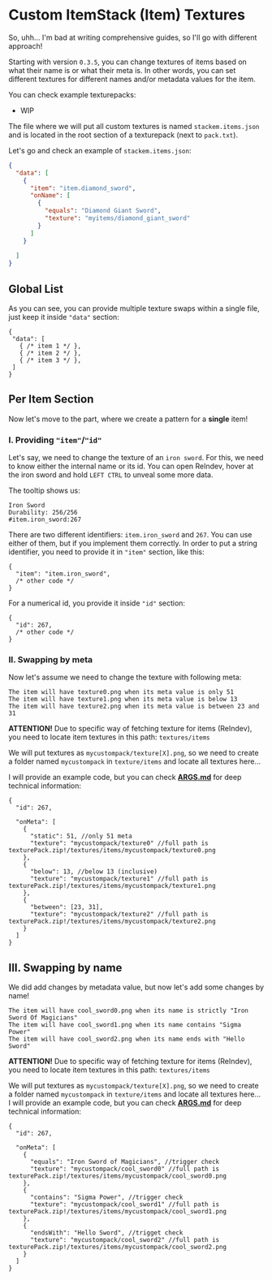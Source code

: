 # Custom ItemStack (Item) Textures

So, uhh... I'm bad at writing comprehensive guides, so I'll go with different approach!

Starting with version `0.3.5`, you can change textures of items based on what their name is or what their meta is. In other words, you can set different textures for different names and/or metadata values for the item.

You can check example texturepacks:
- WIP

The file where we will put all custom textures is named `stackem.items.json` and is located in the root section of a texturepack (next to `pack.txt`).

Let's go and check an example of `stackem.items.json`:
```json
{
  "data": [
    {
      "item": "item.diamond_sword",
      "onName": [
        {
          "equals": "Diamond Giant Sword",
          "texture": "myitems/diamond_giant_sword"
        }
      ]
    }
    
  ]
}
```

## Global List

As you can see, you can provide multiple texture swaps within a single file, just keep it inside `"data"` section:
```json5
{
 "data": [
   { /* item 1 */ },
   { /* item 2 */ },
   { /* item 3 */ },
 ] 
}
```

## Per Item Section

Now let's move to the part, where we create a pattern for a **single** item!

### I. Providing `"item"`/`"id"`

Let's say, we need to change the texture of an `iron sword`. For this, we need to know either the internal name or its id. You can open ReIndev, hover at the iron sword and hold `LEFT CTRL` to unveal some more data.

The tooltip shows us:
```
Iron Sword
Durability: 256/256
#item.iron_sword:267
```

There are two different identifiers: `item.iron_sword` and `267`. You can use either of them, but if you implement them correctly. In order to put a string identifier, you need to provide it in `"item"` section, like this:
```json5
{
  "item": "item.iron_sword",
  /* other code */
}
```

For a numerical id, you provide it inside `"id"` section:
```json5
{
  "id": 267,
  /* other code */
}
```

### II. Swapping by meta

Now let's assume we need to change the texture with following meta:

```
The item will have texture0.png when its meta value is only 51
The item will have texture1.png when its meta value is below 13
The item will have texture2.png when its meta value is between 23 and 31
```

**ATTENTION!** Due to specific way of fetching texture for items (ReIndev), you need to locate item textures in this path: `textures/items`

We will put textures as `mycustompack/texture[X].png`, so we need to create a folder named `mycustompack` in `texture/items` and locate all textures here...

I will provide an example code, but you can check [**ARGS.md**](https://github.com/tracystacktrace/StackEm/blob/main/docs/Custom%20ItemStack%20Textures/ARGS.md) for deep technical information:
```json5
{
  "id": 267,
  
  "onMeta": [
    {
      "static": 51, //only 51 meta
      "texture": "mycustompack/texture0" //full path is texturePack.zip!/textures/items/mycustompack/texture0.png
    },
    {
      "below": 13, //below 13 (inclusive)
      "texture": "mycustompack/texture1" //full path is texturePack.zip!/textures/items/mycustompack/texture1.png
    },
    {
      "between": [23, 31],
      "texture": "mycustompack/texture2" //full path is texturePack.zip!/textures/items/mycustompack/texture2.png
    }
  ]
}
```

## III. Swapping by name

We did add changes by metadata value, but now let's add some changes by name!

```
The item will have cool_sword0.png when its name is strictly "Iron Sword Of Magicians"
The item will have cool_sword1.png when its name contains "Sigma Power"
The item will have cool_sword2.png when its name ends with "Hello Sword"
```

**ATTENTION!** Due to specific way of fetching texture for items (ReIndev), you need to locate item textures in this path: `textures/items`

We will put textures as `mycustompack/texture[X].png`, so we need to create a folder named `mycustompack` in `texture/items` and locate all textures here...
I will provide an example code, but you can check [**ARGS.md**](https://github.com/tracystacktrace/StackEm/blob/main/docs/Custom%20ItemStack%20Textures/ARGS.md) for deep technical information:
```json5
{
  "id": 267,
  
  "onMeta": [
    {
      "equals": "Iron Sword of Magicians", //trigger check
      "texture": "mycustompack/cool_sword0" //full path is texturePack.zip!/textures/items/mycustompack/cool_sword0.png
    },
    {
      "contains": "Sigma Power", //trigger check
      "texture": "mycustompack/cool_sword1" //full path is texturePack.zip!/textures/items/mycustompack/cool_sword1.png
    },
    {
      "endsWith": "Hello Sword", //trigget check
      "texture": "mycustompack/cool_sword2" //full path is texturePack.zip!/textures/items/mycustompack/cool_sword2.png
    }
  ]
}
```